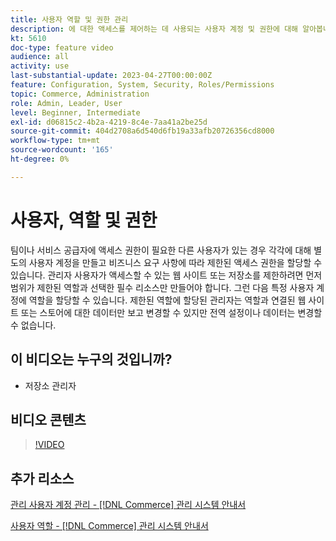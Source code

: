 ```yaml
---
title: 사용자 역할 및 권한 관리
description: 에 대한 액세스를 제어하는 데 사용되는 사용자 계정 및 권한에 대해 알아봅니다 [!DNL Commerce] 웹 사이트를 만들고 관리자 위치에 데이터를 저장합니다.
kt: 5610
doc-type: feature video
audience: all
activity: use
last-substantial-update: 2023-04-27T00:00:00Z
feature: Configuration, System, Security, Roles/Permissions
topic: Commerce, Administration
role: Admin, Leader, User
level: Beginner, Intermediate
exl-id: d06815c2-4b2a-4219-8c4e-7aa41a2be25d
source-git-commit: 404d2708a6d540d6fb19a33afb20726356cd8000
workflow-type: tm+mt
source-wordcount: '165'
ht-degree: 0%

---
```


# 사용자, 역할 및 권한

팀이나 서비스 공급자에 액세스 권한이 필요한 다른 사용자가 있는 경우 각각에 대해 별도의 사용자 계정을 만들고 비즈니스 요구 사항에 따라 제한된 액세스 권한을 할당할 수 있습니다. 관리자 사용자가 액세스할 수 있는 웹 사이트 또는 저장소를 제한하려면 먼저 범위가 제한된 역할과 선택한 필수 리소스만 만들어야 합니다. 그런 다음 특정 사용자 계정에 역할을 할당할 수 있습니다. 제한된 역할에 할당된 관리자는 역할과 연결된 웹 사이트 또는 스토어에 대한 데이터만 보고 변경할 수 있지만 전역 설정이나 데이터는 변경할 수 없습니다.

## 이 비디오는 누구의 것입니까?

- 저장소 관리자

## 비디오 콘텐츠

>[!VIDEO](https://video.tv.adobe.com/v/343654?quality=12&learn=on)

## 추가 리소스

[관리 사용자 계정 관리 - [!DNL Commerce] 관리 시스템 안내서](https://experienceleague.adobe.com/docs/commerce-admin/systems/user-accounts/permissions-users-all.html)

[사용자 역할 - [!DNL Commerce] 관리 시스템 안내서](https://experienceleague.adobe.com/docs/commerce-admin/systems/user-accounts/permissions-user-roles.html)
